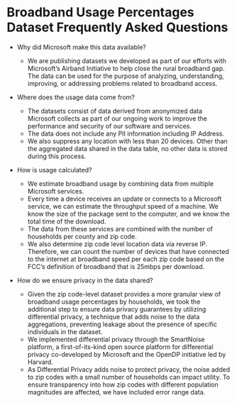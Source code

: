 # Broadband Usage Percentages Dataset Frequently Asked Questions

- Why did Microsoft make this data available?
    -  We are publishing datasets we developed as part of our efforts with Microsoft’s Airband Initiative to help close the rural broadband gap. The data can be used for the purpose of analyzing, understanding, improving, or addressing problems related to broadband access.

- Where does the usage data come from?
    - The datasets consist of data derived from anonymized data Microsoft collects as part of our ongoing work to improve the performance and security of our software and services.
    - The data does not include any PII information including IP Address.
    - We also suppress any location with less than 20 devices. Other than the aggregated data shared in the data table, no other data is stored during this process. 

- How is usage calculated?
    - We estimate broadband usage by combining data from multiple Microsoft services.
    - Every time a device receives an update or connects to a Microsoft service, we can estimate the throughput speed of a machine. We know the size of the package sent to the computer, and we know the total time of the download.
    - The data from these services are combined with the number of households per county and zip code.
    - We also determine zip code level location data via reverse IP. Therefore, we can count the number of devices that have connected to the internet at broadband speed per each zip code based on the FCC’s definition of broadband that is 25mbps per download.

- How do we ensure privacy in the data shared?
    - Given the zip code-level dataset provides a more granular view of broadband usage percentages by households, we took the additional step to ensure data privacy guarantees by utilizing differential privacy, a technique that adds noise to the data aggregations, preventing leakage about the presence of specific individuals in the dataset.
    - We implemented differential privacy through the SmartNoise platform, a first-of-its-kind open source platform for differential privacy co-developed by Microsoft and the OpenDP initiative led by Harvard. 
    - As Differential Privacy adds noise to protect privacy, the noise added to zip codes with a small number of households can impact utility. To ensure transparency into how zip codes with different population magnitudes are affected, we have included error range data.

